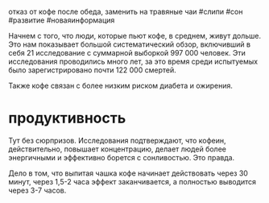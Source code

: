 отказ от кофе после обеда, заменить на травяные чаи 
#слипи #сон #развитие #новаяинформация 

Начнем с того, что люди, которые пьют кофе, в среднем, живут дольше. Это нам показывает большой систематический обзор, включивший в себя 21 исследование с суммарной выборкой 997 000 человек. Эти исследования проводились много лет, за это время среди испытуемых было зарегистрировано почти 122 000 смертей. 


Также кофе связан с более низким риском диабета и ожирения. 

# продуктивность

Тут без сюрпризов. Исследования подтверждают, что кофеин, действительно, повышает концентрацию, делает людей более энергичными и эффективно борется с сонливостью. Это правда.

Дело в том, что выпитая чашка кофе начинает действовать через 30 минут, через 1,5-2 часа эффект заканчивается, а полностью выводится через 3-7 часов. 

